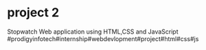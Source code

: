 # project 2
Stopwatch Web application using HTML,CSS and JavaScript 
#prodigyinfotech#internship#webdevlopment#project#html#css#js
